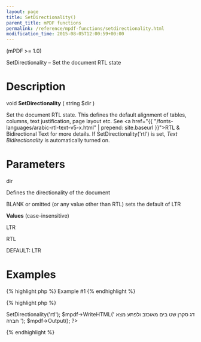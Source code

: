 ```yaml
---
layout: page
title: SetDirectionality()
parent_title: mPDF functions
permalink: /reference/mpdf-functions/setdirectionality.html
modification_time: 2015-08-05T12:00:59+00:00
---
```


(mPDF >= 1.0)

SetDirectionality – Set the document RTL state

# Description

void **SetDirectionality** ( string <span class="parameter">$dir</span> )

Set the document RTL state. This defines the default alignment of tables, columns, text justification, page layout etc. See <a href="{{ "/fonts-languages/arabic-rtl-text-v5-x.html" | prepend: site.baseurl }}">RTL &amp; Bidirectional Text</a> for more details. If SetDirectionality('rtl') is set, *Text Bidirectionality* is automatically turned on.

# Parameters

<span class="parameter">dir</span>

Defines the directionality of the document

BLANK or omitted (or any value other than RTL) sets the default of LTR

**Values** (case-insensitive)

LTR

RTL

<span class="smallblock">DEFAULT</span>: LTR

# Examples

{% highlight php %}
Example #1
{% endhighlight %}

{% highlight php %}
<?php

$mpdf = new mPDF('utf-8');

$mpdf->SetDirectionality('rtl');

$mpdf->WriteHTML('
דג סקרן שט בים מאוכזב ולפתע מצא חברה
');

$mpdf->Output();

?>
{% endhighlight %}

